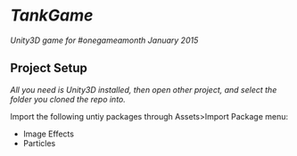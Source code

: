 # _TankGame_

_Unity3D game for #onegameamonth January 2015_

## Project Setup

_All you need is Unity3D installed, then open other project, and select the folder you cloned the repo into._ 

Import the following untiy packages through Assets>Import Package menu:
- Image Effects
- Particles
